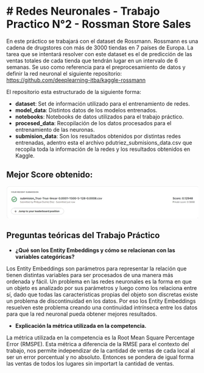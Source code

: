 # # Redes Neuronales - Trabajo Practico N°2 - Rossman Store Sales

En este práctico se trabajará con el dataset de Rossmann. Rossmann es una cadena de drugstores con más de 3000 tiendas en 7 países de Europa. La tarea que se intentará resolver con este dataset es el de predicción de las ventas totales de cada tienda que tendrán lugar en un intervalo de 6 semanas. Se uso como referencia para el preprocesamiento de datos y definir la red neuronal el siguiente repositorio: https://github.com/deeplearning-itba/kaggle-rossmann

El repositorio esta estructurado de la siguiente forma:
 - **dataset**: Set de información utilizado para el entrenamiento de redes.
 - **model_data**: Distintos datos de los modelos entrenados.
 - **notebooks**: Notebooks de datos utilizados para el trabajo práctico.
 - **procesed_data**: Recopilación de los datos procesados para el entrenamiento de las neuronas.
 - **submision_data**: Son los resultados obtenidos por distintas redes entrenadas, adentro esta el archivo pdutriez_submisions_data.csv que recopila toda la información de la redes y los resultados obtenidos en Kaggle.


## Mejor Score obtenido:

![](pdutriez_bestscore.jpeg)

## Preguntas teóricas del Trabajo Práctico

- **¿Qué son los Entity Embeddings y cómo se relacionan con las variables categóricas?** 

Los Entity Embeddings son parámetros para representar la relación que tienen distintas variables para ser procesados de una manera más ordenada y fácil. Un problema en las redes neuronales es la forma en que un objeto es analizado por sus parámetros y luego como los relaciona entre sí, dado que todas las caracteristicas propias del objeto son discretas existe un problema de discontinuidad en los datos. Por eso los Entity Embeddings resuelven este problema creando una continuidad intrínseca entre los datos para que la red neuronal pueda obtener mejores resultados.

- **Explicación la métrica utilizada en la competencia.**

La métrica utilizada en la competencia es la Root Mean Square Percentage Error (RMSPE). Esta métrica a diferencia de la RMSE para el contexto del trabajo, nos permite independizar de la cantidad de ventas de cada local al ser un error porcentual y no absoluto. Entonces se pondera de igual forma las ventas de todos los lugares sin importart la cantidad de ventas.